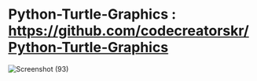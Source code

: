 # Python-Turtle-Graphics : https://github.com/codecreatorskr/Python-Turtle-Graphics
![Screenshot (93)](https://user-images.githubusercontent.com/118014326/231840341-5968614d-cfa9-48f5-8ec2-e99b549d1607.png)
